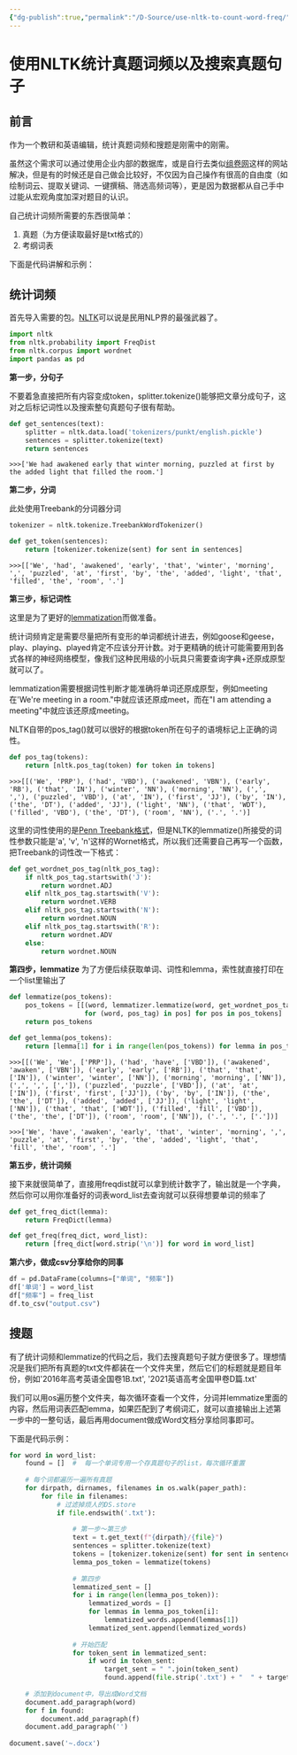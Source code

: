 ```yaml
---
{"dg-publish":true,"permalink":"/D-Source/use-nltk-to-count-word-freq/","created":"2022-06-15T23:20:40.000+08:00"}
---
```


# 使用NLTK统计真题词频以及搜索真题句子
## 前言
作为一个教研和英语编辑，统计真题词频和搜题是刚需中的刚需。

虽然这个需求可以通过使用企业内部的数据库，或是自行去类似[组卷网](https://zujuan.xkw.com/gzyy/)这样的网站解决，但是有的时候还是自己做会比较好，不仅因为自己操作有很高的自由度（如绘制词云、提取关键词、一键撰稿、筛选高频词等），更是因为数据都从自己手中过能从宏观角度加深对题目的认识。

自己统计词频所需要的东西很简单：
1. 真题（为方便读取最好是txt格式的）
2. 考纲词表

下面是代码讲解和示例：

## 统计词频
首先导入需要的包。[NLTK](https://www.nltk.org)可以说是民用NLP界的最强武器了。
```Python
import nltk  
from nltk.probability import FreqDist  
from nltk.corpus import wordnet
import pandas as pd
```

**第一步，分句子**

不要着急直接把所有内容变成token，splitter.tokenize()能够把文章分成句子，这对之后标记词性以及搜索整句真题句子很有帮助。
```Python
def get_sentences(text):
	splitter = nltk.data.load('tokenizers/punkt/english.pickle')
	sentences = splitter.tokenize(text)
	return sentences
```
```
>>>['We had awakened early that winter morning, puzzled at first by the added light that filled the room.']
```

**第二步，分词**

此处使用Treebank的分词器分词
```Python
tokenizer = nltk.tokenize.TreebankWordTokenizer()

def get_token(sentences):
	return [tokenizer.tokenize(sent) for sent in sentences]
```
```
>>>[['We', 'had', 'awakened', 'early', 'that', 'winter', 'morning', ',', 'puzzled', 'at', 'first', 'by', 'the', 'added', 'light', 'that', 'filled', 'the', 'room', '.']
```

**第三步，标记词性**

这里是为了更好的[lemmatization](http://en.wikipedia.org/wiki/Lemmatisation)而做准备。

统计词频肯定是需要尽量把所有变形的单词都统计进去，例如goose和geese，play、playing、played肯定不应该分开计数。对于更精确的统计可能需要用到各式各样的神经网络模型，像我们这种民用级的小玩具只需要查询字典+还原成原型就可以了。

lemmatization需要根据词性判断才能准确将单词还原成原型，例如meeting在'We're meeting in a room."中就应该还原成meet，而在"I am attending a meeting"中就应该还原成meeting。

NLTK自带的pos_tag()就可以很好的根据token所在句子的语境标记上正确的词性。

```Python
def pos_tag(tokens):
	return [nltk.pos_tag(token) for token in tokens]
```
```
>>>[[('We', 'PRP'), ('had', 'VBD'), ('awakened', 'VBN'), ('early', 'RB'), ('that', 'IN'), ('winter', 'NN'), ('morning', 'NN'), (',', ','), ('puzzled', 'VBD'), ('at', 'IN'), ('first', 'JJ'), ('by', 'IN'), ('the', 'DT'), ('added', 'JJ'), ('light', 'NN'), ('that', 'WDT'), ('filled', 'VBD'), ('the', 'DT'), ('room', 'NN'), ('.', '.')]
```

这里的词性使用的是[Penn Treebank格式](https://www.ling.upenn.edu/courses/Fall_2003/ling001/penn_treebank_pos.html)，但是NLTK的lemmatize()所接受的词性参数只能是'a', 'v', 'n'这样的Wornet格式，所以我们还需要自己再写一个函数，把Treebank的词性改一下格式：

```Python
def get_wordnet_pos_tag(nltk_pos_tag):  
    if nltk_pos_tag.startswith('J'):  
        return wordnet.ADJ  
    elif nltk_pos_tag.startswith('V'):  
        return wordnet.VERB  
    elif nltk_pos_tag.startswith('N'):  
        return wordnet.NOUN  
    elif nltk_pos_tag.startswith('R'):  
        return wordnet.ADV  
    else:  
        return wordnet.NOUN
```

**第四步，lemmatize**
为了方便后续获取单词、词性和lemma，索性就直接打印在一个list里输出了
```Python
def lemmatize(pos_tokens):  
    pos_tokens = [[(word, lemmatizer.lemmatize(word, get_wordnet_pos_tag(pos_tag)), [pos_tag])  
                   for (word, pos_tag) in pos] for pos in pos_tokens]  
    return pos_tokens

def get_lemma(pos_tokens):
	return [lemma[1] for i in range(len(pos_tokens)) for lemma in pos_tokens[i]]
```

```
>>>[[('We', 'We', ['PRP']), ('had', 'have', ['VBD']), ('awakened', 'awaken', ['VBN']), ('early', 'early', ['RB']), ('that', 'that', ['IN']), ('winter', 'winter', ['NN']), ('morning', 'morning', ['NN']), (',', ',', [',']), ('puzzled', 'puzzle', ['VBD']), ('at', 'at', ['IN']), ('first', 'first', ['JJ']), ('by', 'by', ['IN']), ('the', 'the', ['DT']), ('added', 'added', ['JJ']), ('light', 'light', ['NN']), ('that', 'that', ['WDT']), ('filled', 'fill', ['VBD']), ('the', 'the', ['DT']), ('room', 'room', ['NN']), ('.', '.', ['.'])]

>>>['We', 'have', 'awaken', 'early', 'that', 'winter', 'morning', ',', 'puzzle', 'at', 'first', 'by', 'the', 'added', 'light', 'that', 'fill', 'the', 'room', '.']
```
**第五步，统计词频**

接下来就很简单了，直接用freqdist就可以拿到统计数字了，输出就是一个字典，然后你可以用你准备好的词表word_list去查询就可以获得想要单词的频率了
```Python
def get_freq_dict(lemma):  
    return FreqDict(lemma)

def get_freq(freq_dict, word_list):  
    return [freq_dict[word.strip('\n')] for word in word_list]
```

**第六步，做成csv分享给你的同事**
```Python
df = pd.DataFrame(columns=["单词", "频率"])  
df['单词'] = word_list  
df["频率"] = freq_list  
df.to_csv("output.csv")
```

## 搜题
有了统计词频和lemmatize的代码之后，我们去搜真题句子就方便很多了。理想情况是我们把所有真题的txt文件都装在一个文件夹里，然后它们的标题就是题目年份，例如'2016年高考英语全国卷1B.txt', '2021英语高考全国甲卷D篇.txt'

我们可以用os遍历整个文件夹，每次循环查看一个文件，分词并lemmatize里面的内容，然后用词表匹配lemma，如果匹配到了考纲词汇，就可以直接输出上述第一步中的一整句话，最后再用document做成Word文档分享给同事即可。

下面是代码示例：
```Python
for word in word_list:
    found = []  #  每一个单词专用一个存真题句子的list，每次循环重置
	
	# 每个词都遍历一遍所有真题
    for dirpath, dirnames, filenames in os.walk(paper_path):  
        for file in filenames: 
			# 过滤掉烦人的DS.store
            if file.endswith('.txt'):  
				
				# 第一步～第三步
                text = t.get_text(f"{dirpath}/{file}")  
                sentences = splitter.tokenize(text)  
                tokens = [tokenizer.tokenize(sent) for sent in sentences]  
                lemma_pos_token = lemmatize(tokens)  
  
				# 第四步
                lemmatized_sent = []  
                for i in range(len(lemma_pos_token)):  
                    lemmatized_words = []  
                    for lemmas in lemma_pos_token[i]:  
                        lemmatized_words.append(lemmas[1])  
                    lemmatized_sent.append(lemmatized_words)  
  
				# 开始匹配
                for token_sent in lemmatized_sent:  
                    if word in token_sent:  
                        target_sent = " ".join(token_sent)  
                        found.append(file.strip('.txt') + "  " + target_sent)  
    
	# 添加到document中，导出成Word文档
	document.add_paragraph(word)
	for f in found:  
   		document.add_paragraph(f)
    document.add_paragraph('')  
  
document.save('~.docx')
```